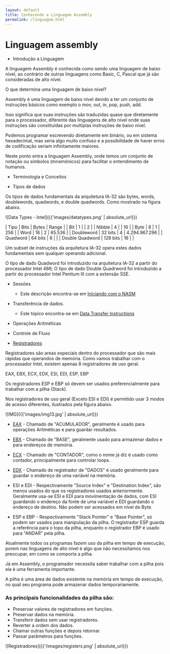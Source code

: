 ```yaml
---
layout: default
title: Conhecendo a Linguagem Assembly
permalink: /linguagem.html
---
```


# Linguagem assembly

* Introdução a Linguagem

A linguagem Assembly é conhecida como sendo uma linguagem de baixo nível, ao contrário de outras linguagens como Basic, C, Pascal que já são consideradas de alto nível.

O que determina uma linguagem de baixo nível?

Assembly é uma linguagem de baixo nível devido a ter um conjunto de instruções básicos como exemplo o mov, out, in, pop, push, add.

Isso significa que suas instruções são traduzidas quase que diretamente para o processador, diferente das linguagens de alto nível onde suas instruções são constituídas por multiplas instruções de baixo nível.

Podemos programar escrevendo diretamente em binário, ou em sistema hexadecimal, mas seria algo muito confuso e a possibilidade de haver erros de codificação seriam infinitamente maiores.

Neste ponto entra a linguagem Assembly, onde temos um conjunto de notação ou símbolos (mnemônicos) para facilitar o entendimento de humanos.

* Terminologia e Conceitos

* Tipos de dados

Os tipos de dados fundamentais da arquitetura IA-32 são bytes, words, doublewords, quadwords, e double quadwords. Como mostrado na figura abaixo.

![Data Types - Intel]({{'images/datatypes.png' | absolute_url}})

| Tipo | Bits | Bytes | Range |
| Bit |  1 | | 2 |
| Nibble | 4 | | 16 |
| Byte | 8 | 1 | 256 |
| Word | 16 | 2 | 65.536 |
| Doubleword | 32 bits | 4 | 4.294.967.296 |
| Quadword | 64 bits | 8 | |
| Double Quadword | 128 bits | 16 | |

Um subset de instruções da arquitetura IA-32 opera estes dados fundamentais sem qualquer operando adicional.

O tipo de dado Quadword foi introduzido na arquitetura IA-32 a partir do processador Intel 486;
O tipo de dado Double Quadrword foi introduzido a partir do processador Intel Pentium III com a extensão SSE.

* Sessões

  * Este descrição encontra-se em [Iniciando com o NASM](/nasm)

* Transferência de dados.

  * Este tópico encontra-se em [Data Transfer Instructions](/data-transfer-instructions)

* Operações Aritméticas

* Controle de Fluxo

* [Registradores](#registradores)

Registradores são areas especiais dentro do processador que são mais rápidas que operandos de memória.
Como vamos trabalhar com o processador Intel, existem apenas 8 registradores de uso geral.

EAX, EBX, ECX, EDX, ESI, EDI, ESP, EBP

Os registradores ESP e EBP só devem ser usados preferencialmente para trabalhar com a pilha (Stack).

Nos registradores de uso geral (Exceto ESI e EDI) é permitido usar 3 modos de acesso diferentes, ilustrados pela figura abaixo.


![IMG]({{'images/img13.jpg' | absolute_url}})

* [EAX](#EAX) - Chamado de "ACUMULADOR", geralmente é usado para operações Aritméticas e para guardar resultados.
* [EBX](#EBX) - Chamado de "BASE", geralmente usado para armazenar dados e para endereços de memória.
* [ECX](#ECX) - Chamado de "CONTADOR", como o nome já diz é usado como contador, principalmente para controlar loops.
* [EDX](#EDX) - Chamado de registrador de "DADOS" é usado geralmente para guardar o endereço de uma variável na memória.

* ESI e EDI - Respectivamente "Source Index" e "Destination Index", são menos usados do que os registradores usados anteriormente.
Geralmente usa-se ESI e EDI para movimentação de dados, com ESI guardando o endereço da fonte de uma variável e EDI guardando o endereço de destino. Não podem ser acessados em nível de Byte.

* ESP e EBP - Respectivamente "Stack Pointer" e "Base Pointer", só podem ser usados para manipulação da pilha. O registrador ESP guarda a referência para o topo da pilha, enquanto o registrador EBP é usado para "ANDAR" pela pilha.

Atualmente todos os programas fazem uso da pilha em tempo de execução, porem nas linguagens de alto nível é algo que não necessitamos nos preocupar, em como se comporta a pilha.

Já em Assembly, o programador necessita saber trabalhar com a pilha pois ela é uma ferramenta importante.

A pilha é uma área de dados existente na memória em tempo de execução, no qual seu programa pode armazenar dados temporariamente.

### As principais funcionalidades da pilha são:

* Preservar valores de registradores em funções.
* Preservar dados na memória.
* Transferir dados sem usar registradores.
* Reverter a ordem dos dados.
* Chamar outras funções e depois retornar.
* Passar parâmetros para funções.

![Registradores]({{'/images/registers.png' | absolute_url}})
